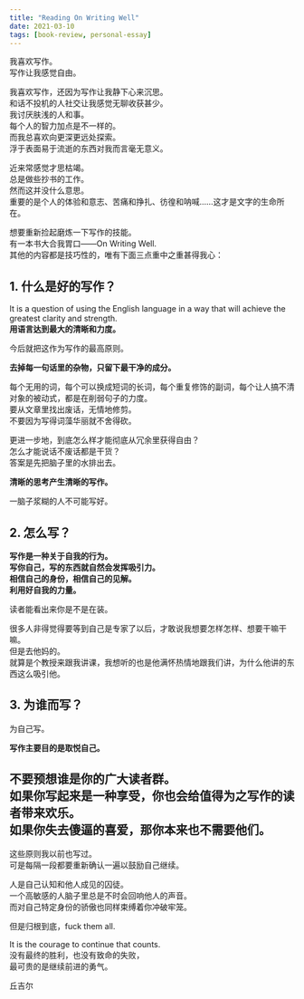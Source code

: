 ```yaml
---
title: "Reading On Writing Well"
date: 2021-03-10
tags: [book-review, personal-essay]
---
```


我喜欢写作。  
写作让我感觉自由。

我喜欢写作，还因为写作让我静下心来沉思。  
和话不投机的人社交让我感觉无聊收获甚少。  
我讨厌肤浅的人和事。  
每个人的智力加点是不一样的。  
而我总喜欢向更深更远处探索。  
浮于表面易于流逝的东西对我而言毫无意义。

近来常感觉才思枯竭。  
总是做些抄书的工作。  
然而这并没什么意思。  
重要的是个人的体验和意志、苦痛和挣扎、彷徨和呐喊……这才是文字的生命所在。

想要重新捡起磨炼一下写作的技能。  
有一本书大合我胃口——On Writing Well.  
其他的内容都是技巧性的，唯有下面三点重中之重甚得我心：
## 1. 什么是好的写作？

It is a question of using the English language in a way that will achieve the greatest clarity and strength.  
**用语言达到最大的清晰和力度。**

今后就把这作为写作的最高原则。

**去掉每一句话里的杂物，只留下最干净的成分。**

每个无用的词，每个可以换成短词的长词，每个重复修饰的副词，每个让人搞不清对象的被动式，都是在削弱句子的力度。  
要从文章里找出废话，无情地修剪。  
不要因为写得词藻华丽就不舍得砍。

更进一步地，到底怎么样才能彻底从冗余里获得自由？  
怎么才能说话不废话都是干货？  
答案是先把脑子里的水排出去。

**清晰的思考产生清晰的写作。**

一脑子浆糊的人不可能写好。
## 2. 怎么写？

**写作是一种关于自我的行为。**  
**写你自己，写的东西就自然会发挥吸引力。**  
**相信自己的身份，相信自己的见解。**  
**利用好自我的力量。**

读者能看出来你是不是在装。

很多人非得觉得要等到自己是专家了以后，才敢说我想要怎样怎样、想要干嘛干嘛。  
但是去他妈的。  
就算是个教授来跟我讲课，我想听的也是他满怀热情地跟我们讲，为什么他讲的东西这么吸引他。
## 3. 为谁而写？

为自己写。

**写作主要目的是取悦自己。**

不要预想谁是你的广大读者群。  
如果你写起来是一种享受，你也会给值得为之写作的读者带来欢乐。  
如果你失去傻逼的喜爱，那你本来也不需要他们。
---

这些原则我以前也写过。  
可是每隔一段都要重新确认一遍以鼓励自己继续。

人是自己认知和他人成见的囚徒。  
一个高敏感的人脑子里总是不时会回响他人的声音。  
而对自己特定身份的骄傲也同样束缚着你冲破牢笼。

但是归根到底，fuck them all.
> 

It is the courage to continue that counts.  
没有最终的胜利，也没有致命的失败，  
最可贵的是继续前进的勇气。

丘吉尔
